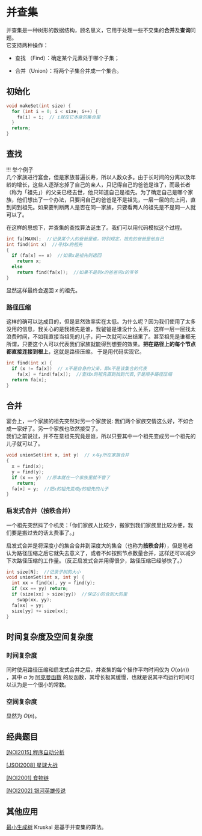 # 并查集

并查集是一种树形的数据结构，顾名思义，它用于处理一些不交集的**合并**及**查询**问题。  
它支持两种操作：

-   查找 （Find）：确定某个元素处于哪个子集；

-   合并（Union）：将两个子集合并成一个集合。

## 初始化

```cpp
void makeSet(int size) {
  for (int i = 0; i < size; i++) {
    fa[i] = i;  // i就在它本身的集合里
  }
  return;
}
```

## 查找

!!! 举个例子  
几个家族进行宴会，但是家族普遍长寿，所以人数众多。由于长时间的分离以及年龄的增长，这些人逐渐忘掉了自己的亲人，只记得自己的爸爸是谁了，而最长者（称为「祖先」）的父亲已经去世，他只知道自己是祖先。为了确定自己是哪个家族，他们想出了一个办法，只要问自己的爸爸是不是祖先，一层一层的向上问，直到问到祖先。如果要判断两人是否在同一家族，只要看两人的祖先是不是同一人就可以了。  

在这样的思想下，并查集的查找算法诞生了。我们可以用代码模拟这个过程。

```cpp
int fa[MAXN];  //记录某个人的爸爸是谁，特别规定，祖先的爸爸是他自己
int find(int x)  //寻找x的祖先
{
  if (fa[x] == x)  //如果x是祖先则返回
    return x;
  else
    return find(fa[x]);  //如果不是则x的爸爸问x的爷爷
}
```

显然这样最终会返回 $x$ 的祖先。

### 路径压缩

这样的确可以达成目的，但是显然效率实在太低。为什么呢？因为我们使用了太多没用的信息，我关心的是我祖先是谁，我爸爸是谁没什么关系，这样一层一层找太浪费时间，不如我直接当祖先的儿子，问一次就可以出结果了。甚至祖先是谁都无所谓，只要这个人可以代表我们家族就能得到想要的效果。**把在路径上的每个节点都直接连接到根上**，这就是路径压缩。 
于是用代码实现它。

```cpp
int find(int x) {
  if (x != fa[x])  // x不是自身的父亲，即x不是该集合的代表
    fa[x] = find(fa[x]);  //查找x的祖先直到找到代表,于是顺手路径压缩
  return fa[x];
}
```

## 合并

宴会上，一个家族的祖先突然对另一个家族说: 我们两个家族交情这么好，不如合成一家好了。另一个家族也欣然接受了。  
我们之前说过，并不在意祖先究竟是谁，所以只要其中一个祖先变成另一个祖先的儿子就可以了。

```cpp
void unionSet(int x, int y)  // x与y所在家族合并
{
  x = find(x);
  y = find(y);
  if (x == y)  //原本就在一个家族里就不管了
    return;
  fa[x] = y;  //把x的祖先变成y的祖先的儿子
}
```

### 启发式合并（按秩合并）

一个祖先突然抖了个机灵：「你们家族人比较少，搬家到我们家族里比较方便，我们要是搬过去的话太费事了。」  

启发式合并是将深度小的集合合并到深度大的集合（也称为**按秩合并**），但是笔者认为路径压缩之后它就失去意义了，或者不如按照节点数量合并，这样还可以减少下次路径压缩的工作量。（反正启发式合并用得很少，路径压缩已经够快了。）

```cpp
int size[N];  //记录子树的大小
void unionSet(int x, int y) {
  int xx = find(x), yy = find(y);
  if (xx == yy) return;
  if (size[xx] > size[yy])  //保证小的合到大的里
    swap(xx, yy);
  fa[xx] = yy;
  size[yy] += size[xx];
}
```

## 时间复杂度及空间复杂度

### 时间复杂度

同时使用路径压缩和启发式合并之后，并查集的每个操作平均时间仅为 $O(\alpha(n))$ ，其中 $\alpha$ 为 [阿克曼函数](https://en.wikipedia.org/wiki/Ackermann_function) 的反函数，其增长极其缓慢，也就是说其平均运行时间可以认为是一个很小的常数。 

### 空间复杂度

显然为 $O(n)$。

## 经典题目

[\[NOI2015\] 程序自动分析](https://www.lydsy.com/JudgeOnline/problem.php?id=4195)

[\[JSOI2008\] 星球大战](https://www.lydsy.com/JudgeOnline/problem.php?id=1015)

[\[NOI2001\] 食物链](https://www.luogu.org/problemnew/show/P2024)

[\[NOI2002\] 银河英雄传说](https://www.luogu.org/problemnew/show/P1196)

## 其他应用

[最小生成树](/graph/mst) Kruskal 是基于并查集的算法。
